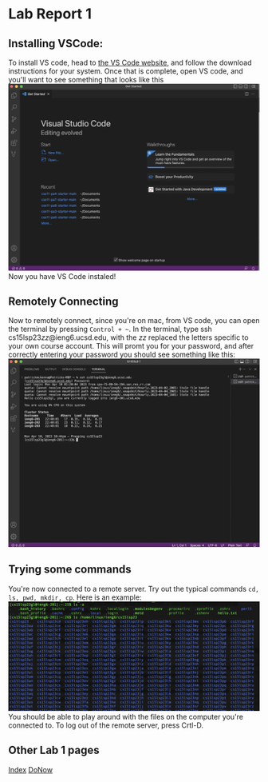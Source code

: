 # Lab Report 1


## Installing VSCode: 
  To install VS code, head to [the VS Code website](https://code.visualstudio.com/), and follow the download instructions for your system. 
Once that is complete, open VS code, and you'll want to see something that looks like this 
![VSCode](VScode.png)
Now you have VS Code instaled! 


## Remotely Connecting
  Now to remotely connect, since you're on mac, from VS code, you can open the terminal by pressing ``Control + ~``. 
 In the terminal, type ssh cs15lsp23*zz*@ieng6.ucsd.edu, with the *zz* replaced the letters specific to your own course account. 
 This will promt you for your password, and after correctly entering your password you should see something like this: 
 ![Remote Terminal](VScode2.png)
 
 
 
## Trying some commands 
   You're now connected to a remote server. Try out the typical commands ``cd, ls, pwd, mkdir, cp``. Here is an example: 
  ![Remote Commands](RemoteCmds.png) 
 You should be able to play around with the files on the computer you're connected to. 
 To log out of the remote server, press Crtl-D.



## Other Lab 1 pages 
[Index](https://github.com/pmckenna2425/cse15l-lab-reports/index.html)
[DoNow](https://github.com/pmckenna2425/cse15l-lab-reports/donow.html)

